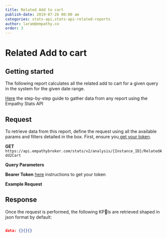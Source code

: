 ```yaml
---
title: Related Add to cart
publish-date: 2019-07-26 00:00 am
categories: stats-api,stats-api-related-reports
author: laram@empathy.co
order: 3
---
```


# Related Add to cart

## Getting started
The following report calculates all the related add to cart for a given query in the system for the given date range.

[Here](/api-reference/stats-api/#stats-api-stepbystepguide) the step-by-step guide to gather data from any report using the Empathy Stats API

## Request
To retrieve data from this report, define the request using all the available params and filters detailed in the box. First, ensure you[ get your token](/api-reference/stats-api/#stats-api-stepbystepguide).

**GET** `https://api.empathybroker.com/stats/v2/analysis/{Instance_ID}/RelatedAdd2Cart`

**Query Parameters**

**Bearer Token** [here](/api-reference/stats-api/#stats-api-stepbystepguide) instructions to get your token

**Example Request**

## Response
Once the request is performed, the following KPIs are retrieved shaped in json format by default:

```json

data: {}{}{}

```

